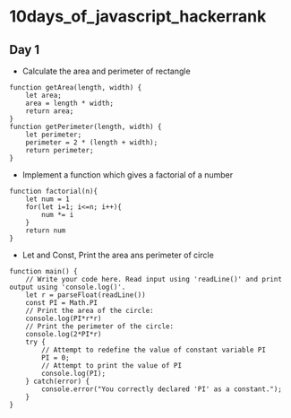 # 10days_of_javascript_hackerrank

## Day 1

- Calculate the area and perimeter of rectangle

```
function getArea(length, width) {
    let area;
    area = length * width;
    return area;
}
function getPerimeter(length, width) {
    let perimeter;
    perimeter = 2 * (length + width);
    return perimeter;
}
```

- Implement a function which gives a factorial of a number

```
function factorial(n){
    let num = 1
    for(let i=1; i<=n; i++){
        num *= i
    }
    return num
}
```

- Let and Const, Print the area ans perimeter of circle

```
function main() {
    // Write your code here. Read input using 'readLine()' and print output using 'console.log()'.
    let r = parseFloat(readLine())
    const PI = Math.PI
    // Print the area of the circle:
    console.log(PI*r*r)
    // Print the perimeter of the circle:
    console.log(2*PI*r)
    try {    
        // Attempt to redefine the value of constant variable PI
        PI = 0;
        // Attempt to print the value of PI
        console.log(PI);
    } catch(error) {
        console.error("You correctly declared 'PI' as a constant.");
    }
}
```
